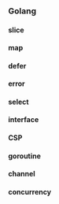 ### Golang

#### slice

#### map

#### defer

#### error

#### select

#### interface

#### CSP

#### goroutine

#### channel

#### concurrency